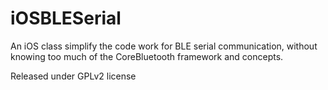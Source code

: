 iOSBLESerial
============

An iOS class simplify the code work for BLE serial communication, without knowing too much of the CoreBluetooth framework and concepts.

Released under GPLv2 license
